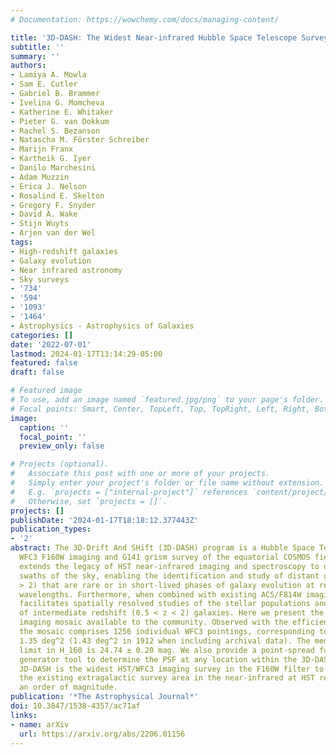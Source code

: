 ```yaml
---
# Documentation: https://wowchemy.com/docs/managing-content/

title: '3D-DASH: The Widest Near-infrared Hubble Space Telescope Survey'
subtitle: ''
summary: ''
authors:
- Lamiya A. Mowla
- Sam E. Cutler
- Gabriel B. Brammer
- Ivelina G. Momcheva
- Katherine E. Whitaker
- Pieter G. van Dokkum
- Rachel S. Bezanson
- Natascha M. Förster Schreiber
- Marijn Franx
- Kartheik G. Iyer
- Danilo Marchesini
- Adam Muzzin
- Erica J. Nelson
- Rosalind E. Skelton
- Gregory F. Snyder
- David A. Wake
- Stijn Wuyts
- Arjen van der Wel
tags:
- High-redshift galaxies
- Galaxy evolution
- Near infrared astronomy
- Sky surveys
- '734'
- '594'
- '1093'
- '1464'
- Astrophysics - Astrophysics of Galaxies
categories: []
date: '2022-07-01'
lastmod: 2024-01-17T13:14:29-05:00
featured: false
draft: false

# Featured image
# To use, add an image named `featured.jpg/png` to your page's folder.
# Focal points: Smart, Center, TopLeft, Top, TopRight, Left, Right, BottomLeft, Bottom, BottomRight.
image:
  caption: ''
  focal_point: ''
  preview_only: false

# Projects (optional).
#   Associate this post with one or more of your projects.
#   Simply enter your project's folder or file name without extension.
#   E.g. `projects = ["internal-project"]` references `content/project/deep-learning/index.md`.
#   Otherwise, set `projects = []`.
projects: []
publishDate: '2024-01-17T18:18:12.377443Z'
publication_types:
- '2'
abstract: The 3D-Drift And SHift (3D-DASH) program is a Hubble Space Telescope (HST)
  WFC3 F160W imaging and G141 grism survey of the equatorial COSMOS field. 3D-DASH
  extends the legacy of HST near-infrared imaging and spectroscopy to degree-scale
  swaths of the sky, enabling the identification and study of distant galaxies (z
  > 2) that are rare or in short-lived phases of galaxy evolution at rest-frame optical
  wavelengths. Furthermore, when combined with existing ACS/F814W imaging, the program
  facilitates spatially resolved studies of the stellar populations and dust content
  of intermediate redshift (0.5 < z < 2) galaxies. Here we present the reduced F160W
  imaging mosaic available to the community. Observed with the efficient DASH technique,
  the mosaic comprises 1256 individual WFC3 pointings, corresponding to an area of
  1.35 deg^2 (1.43 deg^2 in 1912 when including archival data). The median 5σ point-source
  limit in H_160 is 24.74 ± 0.20 mag. We also provide a point-spread function (PSF)
  generator tool to determine the PSF at any location within the 3D-DASH footprint.
  3D-DASH is the widest HST/WFC3 imaging survey in the F160W filter to date, increasing
  the existing extragalactic survey area in the near-infrared at HST resolution by
  an order of magnitude.
publication: '*The Astrophysical Journal*'
doi: 10.3847/1538-4357/ac71af
links:
- name: arXiv
  url: https://arxiv.org/abs/2206.01156
---
```

